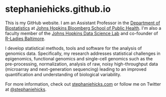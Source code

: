 stephaniehicks.github.io
========================

This is my GitHub website. I am an Assistant Professor in the [Department of Biostatistics](https://www.jhsph.edu/departments/biostatistics/) at [Johns Hopkins Bloomberg School of Public Health](https://www.jhsph.edu). I'm also a faculty member of the [Johns Hopkins Data Science Lab](http://jhudatascience.org) and co-founder of [R-Ladies Baltimore](https://www.meetup.com/rladies-baltimore/). 

I develop statistical methods, tools and software for the analysis of genomics data. Specifically, my research addresses statistical challenges in epigenomics, functional genomics and single-cell genomics such as the pre-processing, normalization, analysis of raw, noisy high-throughput data (microarray and next-generation sequencing) leading to an improved quantification and understanding of biological variability. 

For more information, check out [stephaniehicks.com](http://stephaniehicks.com) or follow me on Twitter at [@stephaniehicks](http://twitter.com/stephaniehicks).
